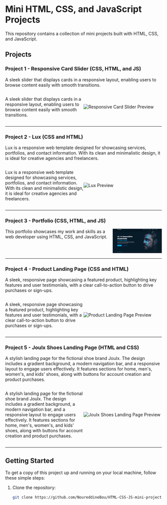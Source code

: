 # Mini HTML, CSS, and JavaScript Projects

This repository contains a collection of mini projects built with HTML, CSS, and JavaScript.

## Projects

### Project 1 - Responsive Card Slider (CSS, HTML, and JS)

A sleek slider that displays cards in a responsive layout, enabling users to browse content easily with smooth transitions.

<div style="display: flex; align-items: center;">
  <p style="flex: 1;">A sleek slider that displays cards in a responsive layout, enabling users to browse content easily with smooth transitions.</p>
  <img src="assets/card-slider-preview.png" alt="Responsive Card Slider Preview" width="300" style="flex: 1;">
</div>

---

### Project 2 - Lux (CSS and HTML)

Lux is a responsive web template designed for showcasing services, portfolios, and contact information. With its clean and minimalistic design, it is ideal for creative agencies and freelancers.

<div style="display: flex; align-items: center;">
  <p style="flex: 1;">Lux is a responsive web template designed for showcasing services, portfolios, and contact information. With its clean and minimalistic design, it is ideal for creative agencies and freelancers.</p>
  <img src="assets/lux-preview.png" alt="Lux Preview" width="300" style="flex: 1;">
</div>

---

### Project 3 - Portfolio (CSS, HTML, and JS)
<div style="display: flex; jusfify-content: center">
  <div> This portfolio showcases my work and skills as a web developer using HTML, CSS, and JavaScript.</div> <div> <img src="Project 3 - Portfolio/portfolio-preview.png" alt="Portfolio Preview" width="300"></div>
</div>

---

### Project 4 - Product Landing Page (CSS and HTML)

A sleek, responsive page showcasing a featured product, highlighting key features and user testimonials, with a clear call-to-action button to drive purchases or sign-ups.

<div style="display: flex; align-items: center;">
  <p style="flex: 1;">A sleek, responsive page showcasing a featured product, highlighting key features and user testimonials, with a clear call-to-action button to drive purchases or sign-ups.</p>
  <img src="/product-landing-preview.png" alt="Product Landing Page Preview" width="300" style="flex: 1;">
</div>

---

### Project 5 - Joulx Shoes Landing Page (HTML and CSS)

A stylish landing page for the fictional shoe brand Joulx. The design includes a gradient background, a modern navigation bar, and a responsive layout to engage users effectively. It features sections for home, men's, women's, and kids' shoes, along with buttons for account creation and product purchases.

<div style="display: flex; align-items: center;">
  <p style="flex: 1;">A stylish landing page for the fictional shoe brand Joulx. The design includes a gradient background, a modern navigation bar, and a responsive layout to engage users effectively. It features sections for home, men's, women's, and kids' shoes, along with buttons for account creation and product purchases.</p>
  <img src="assets/joulx-shoes-preview.png" alt="Joulx Shoes Landing Page Preview" width="300" style="flex: 1;">
</div>

---

## Getting Started

To get a copy of this project up and running on your local machine, follow these simple steps:

1. Clone the repository:
   ```bash
   git clone https://github.com/NoureddineBou/HTML-CSS-JS-mini-projects.git
